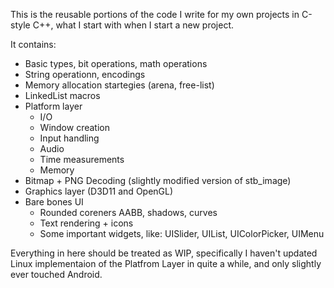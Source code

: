 This is the reusable portions of the code I write for my own projects in C-style C++, what I start with when I start a new project.

It contains:
* Basic types, bit operations, math operations
* String operationn, encodings
* Memory allocation startegies (arena, free-list)
* LinkedList macros
* Platform layer
  - I/O
  - Window creation
  - Input handling
  - Audio
  - Time measurements
  - Memory
* Bitmap + PNG Decoding (slightly modified version of stb_image)
* Graphics layer (D3D11 and OpenGL)
* Bare bones UI
  - Rounded coreners AABB, shadows, curves
  - Text rendering + icons
  - Some important widgets, like: UISlider, UIList, UIColorPicker, UIMenu

Everything in here should be treated as WIP, specifically I haven't updated Linux implementaion of the Platfrom Layer in quite a while, and only slightly ever touched Android.
